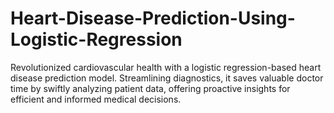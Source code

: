 # Heart-Disease-Prediction-Using-Logistic-Regression
Revolutionized cardiovascular health with a logistic regression-based heart disease prediction model. Streamlining diagnostics, it saves valuable doctor time by swiftly analyzing patient data, offering proactive insights for efficient and informed medical decisions.
